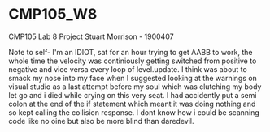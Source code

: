 # CMP105_W8
CMP105 Lab 8 Project
Stuart Morrison - 1900407

Note to self- I'm an IDIOT, sat for an hour trying to get AABB to work, the whole time the velocity was continiously getting switched from
 positive to negative and vice versa every loop of level.update. I think was about to smack my nose into my face when I suggested looking at
 the warnings on visual studio as a last attempt before my soul which was clutching my body let go and i died while crying on this very seat.
 I had accidently put a semi colon at the end of the if statement which meant it was doing nothing and so kept calling the collision response.
 I dont know how i could be scanning code like no oine but also be more blind than daredevil.